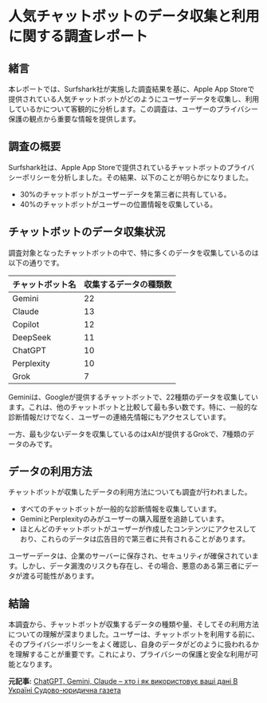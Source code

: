 # 人気チャットボットのデータ収集と利用に関する調査レポート

## 緒言

本レポートでは、Surfshark社が実施した調査結果を基に、Apple App Storeで提供されている人気チャットボットがどのようにユーザーデータを収集し、利用しているかについて客観的に分析します。この調査は、ユーザーのプライバシー保護の観点から重要な情報を提供します。

## 調査の概要

Surfshark社は、Apple App Storeで提供されているチャットボットのプライバシーポリシーを分析しました。その結果、以下のことが明らかになりました。

- 30%のチャットボットがユーザーデータを第三者に共有している。
- 40%のチャットボットがユーザーの位置情報を収集している。

## チャットボットのデータ収集状況

調査対象となったチャットボットの中で、特に多くのデータを収集しているのは以下の通りです。

| チャットボット名 | 収集するデータの種類数 |
|------------------|----------------------|
| Gemini | 22 |
| Claude | 13 |
| Copilot | 12 |
| DeepSeek | 11 |
| ChatGPT | 10 |
| Perplexity | 10 |
| Grok | 7 |

Geminiは、Googleが提供するチャットボットで、22種類のデータを収集しています。これは、他のチャットボットと比較して最も多い数です。特に、一般的な診断情報だけでなく、ユーザーの連絡先情報にもアクセスしています。

一方、最も少ないデータを収集しているのはxAIが提供するGrokで、7種類のデータのみです。

## データの利用方法

チャットボットが収集したデータの利用方法についても調査が行われました。

- すべてのチャットボットが一般的な診断情報を収集しています。
- GeminiとPerplexityのみがユーザーの購入履歴を追跡しています。
- ほとんどのチャットボットがユーザーが作成したコンテンツにアクセスしており、これらのデータは広告目的で第三者に共有されることがあります。

ユーザーデータは、企業のサーバーに保存され、セキュリティが確保されています。しかし、データ漏洩のリスクも存在し、その場合、悪意のある第三者にデータが渡る可能性があります。

## 結論

本調査から、チャットボットが収集するデータの種類や量、そしてその利用方法についての理解が深まりました。ユーザーは、チャットボットを利用する前に、そのプライバシーポリシーをよく確認し、自身のデータがどのように扱われるかを理解することが重要です。これにより、プライバシーの保護と安全な利用が可能となります。

**元記事:** [ChatGPT, Gemini, Claude – хто і як використовує ваші дані В Україні Судово-юридична газета](https://sud.ua/uk/news/ukraine/326944-chatgpt-gemini-claude-kto-i-kak-ispolzuet-vashi-dannye)